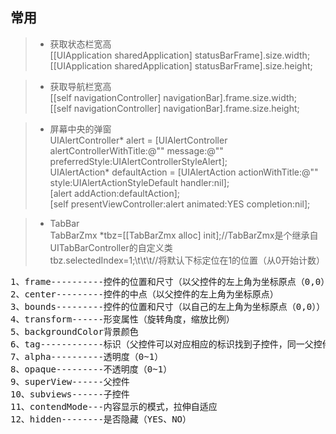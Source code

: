## 常用
> + 获取状态栏宽高<br>
> [[UIApplication sharedApplication] statusBarFrame].size.width;<br>
> [[UIApplication sharedApplication] statusBarFrame].size.height;<br>

> + 获取导航栏宽高<br>
> [[self navigationController] navigationBar].frame.size.width;<br>
> [[self navigationController] navigationBar].frame.size.height;<br>

> + 屏幕中央的弹窗<br>
> UIAlertController* alert = 
[UIAlertController alertControllerWithTitle:@"" message:@"" preferredStyle:UIAlertControllerStyleAlert];<br>
> UIAlertAction* defaultAction = [UIAlertAction actionWithTitle:@"" style:UIAlertActionStyleDefault handler:nil];<br>
> [alert addAction:defaultAction];<br>
> [self presentViewController:alert animated:YES completion:nil];<br>

> + TabBar<br>
> TabBarZmx *tbz=[[TabBarZmx alloc] init];//TabBarZmx是个继承自UITabBarController的自定义类<br>
> tbz.selectedIndex=1;\t\t\t//将默认下标定位在1的位置（从0开始计数）<br>

<pre>
1、frame----------控件的位置和尺寸（以父控件的左上角为坐标原点（0,0）） 
2、center---------控件的中点（以父控件的左上角为坐标原点）
3、bounds---------控件的位置和尺寸（以自己的左上角为坐标原点（0,0））
4、transform------形变属性（旋转角度，缩放比例）
5、backgroundColor背景颜色
6、tag------------标识（父控件可以对应相应的标识找到子控件，同一父控件的子控件不要使用相同tag）
7、alpha----------透明度（0~1）
8、opaque---------不透明度（0~1）
9、superView------父控件
10、subviews------子控件
11、contendMode---内容显示的模式，拉伸自适应
12、hidden--------是否隐藏（YES、NO）
<pre>

